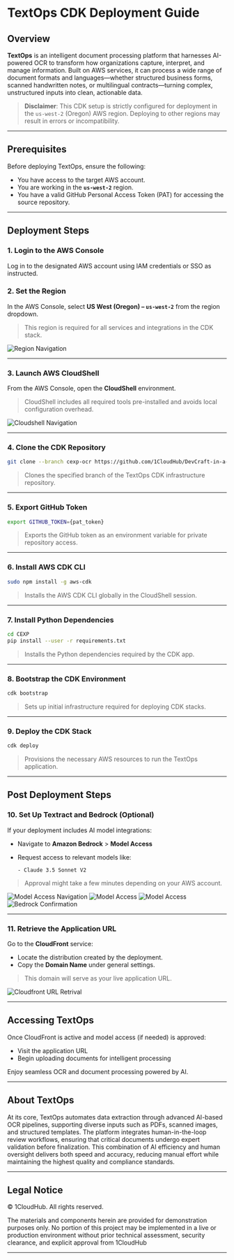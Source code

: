 # TextOps CDK Deployment Guide

## Overview

**TextOps** is an intelligent document processing platform that harnesses AI-powered OCR to transform how organizations capture, interpret, and manage information. Built on AWS services, it can process a wide range of document formats and languages—whether structured business forms, scanned handwritten notes, or multilingual contracts—turning complex, unstructured inputs into clean, actionable data.

> **Disclaimer**: This CDK setup is strictly configured for deployment in the `us-west-2` (Oregon) AWS region. Deploying to other regions may result in errors or incompatibility.

---

## Prerequisites

Before deploying TextOps, ensure the following:

* You have access to the target AWS account.
* You are working in the **`us-west-2`** region.
* You have a valid GitHub Personal Access Token (PAT) for accessing the source repository.

---

## Deployment Steps

### 1. Login to the AWS Console

Log in to the designated AWS account using IAM credentials or SSO as instructed.

### 2. Set the Region

In the AWS Console, select **US West (Oregon) – `us-west-2`** from the region dropdown.

> This region is required for all services and integrations in the CDK stack.

![Region Navigation](./assets/region-navigation.png)

---

### 3. Launch AWS CloudShell

From the AWS Console, open the **CloudShell** environment.

> CloudShell includes all required tools pre-installed and avoids local configuration overhead.

![Cloudshell Navigation](./assets/cloudshell-navigatioin.png)

---

### 4. Clone the CDK Repository

```bash
git clone --branch cexp-ocr https://github.com/1CloudHub/DevCraft-in-a-Box.git CEXP
```

> Clones the specified branch of the TextOps CDK infrastructure repository.

---

### 5. Export GitHub Token

```bash
export GITHUB_TOKEN={pat_token}
```

> Exports the GitHub token as an environment variable for private repository access.

---

### 6. Install AWS CDK CLI

```bash
sudo npm install -g aws-cdk
```

> Installs the AWS CDK CLI globally in the CloudShell session.

---

### 7. Install Python Dependencies

```bash
cd CEXP
pip install --user -r requirements.txt
```

> Installs the Python dependencies required by the CDK app.

---

### 8. Bootstrap the CDK Environment

```bash
cdk bootstrap
```

> Sets up initial infrastructure required for deploying CDK stacks.

---

### 9. Deploy the CDK Stack

```bash
cdk deploy
```

> Provisions the necessary AWS resources to run the TextOps application.

---

## Post Deployment Steps

### 10. Set Up Textract and Bedrock (Optional)

If your deployment includes AI model integrations:

* Navigate to **Amazon Bedrock** > **Model Access**
* Request access to relevant models like:

  ```
  - Claude 3.5 Sonnet V2
  ```

> Approval might take a few minutes depending on your AWS account.

![Model Access Navigation](./assets/model-access-navigation.png)
![Model Access](./assets/enable-model.png)
![Model Access](./assets/request-for-access.png)
![Bedrock Confirmation](./assets/bedrock-confirmation-page.png)

---

### 11. Retrieve the Application URL

Go to the **CloudFront** service:

* Locate the distribution created by the deployment.
* Copy the **Domain Name** under general settings.

> This domain will serve as your live application URL.

![Cloudfront URL Retrival](./assets/frontend.png)

---

## Accessing TextOps

Once CloudFront is active and model access (if needed) is approved:

* Visit the application URL
* Begin uploading documents for intelligent processing

Enjoy seamless OCR and document processing powered by AI.

---

## About TextOps

At its core, TextOps automates data extraction through advanced AI-based OCR pipelines, supporting diverse inputs such as PDFs, scanned images, and structured templates. The platform integrates human-in-the-loop review workflows, ensuring that critical documents undergo expert validation before finalization. This combination of AI efficiency and human oversight delivers both speed and accuracy, reducing manual effort while maintaining the highest quality and compliance standards.


---

## Legal Notice

© 1CloudHub. All rights reserved.

The materials and components herein are provided for demonstration purposes only. No portion of this project may be implemented in a live or production environment without prior technical assessment, security clearance, and explicit approval from 1CloudHub

---
